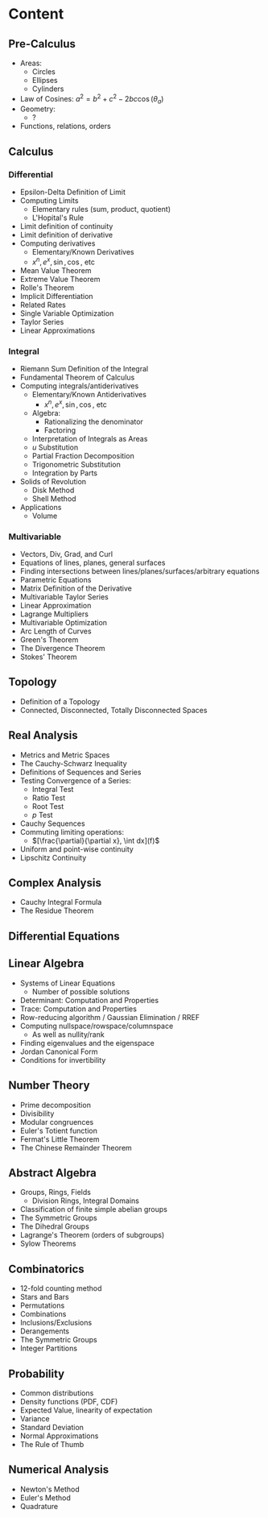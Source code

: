 # Content

## Pre-Calculus
- Areas:
	- Circles
	- Ellipses
	- Cylinders
- Law of Cosines: $a^2 = b^2 + c^2 - 2bc\cos(\theta_a)$
- Geometry:
	- ?
- Functions, relations, orders

## Calculus
### Differential
- Epsilon-Delta Definition of Limit
- Computing Limits
	- Elementary rules (sum, product, quotient)
	- L'Hopital's Rule
- Limit definition of continuity
- Limit definition of derivative
- Computing derivatives
	- Elementary/Known Derivatives
	- $x^n, e^x, \sin, \cos,$ etc
- Mean Value Theorem
- Extreme Value Theorem
- Rolle's Theorem
- Implicit Differentiation
- Related Rates
- Single Variable Optimization
- Taylor Series
- Linear Approximations

### Integral
- Riemann Sum Definition of the Integral
- Fundamental Theorem of Calculus
- Computing integrals/antiderivatives
	- Elementary/Known Antiderivatives
		- $x^n, e^x, \sin, \cos,$ etc
	- Algebra:
		- Rationalizing the denominator
		- Factoring
	- Interpretation of Integrals as Areas
	- $u$ Substitution
	- Partial Fraction Decomposition
	- Trigonometric Substitution
	- Integration by Parts
- Solids of Revolution
	- Disk Method
	- Shell Method
- Applications
	- Volume

### Multivariable
- Vectors, Div, Grad, and Curl
- Equations of lines, planes, general surfaces
- Finding intersections between lines/planes/surfaces/arbitrary equations
- Parametric Equations
- Matrix Definition of the Derivative
- Multivariable Taylor Series
- Linear Approximation
- Lagrange Multipliers
- Multivariable Optimization
- Arc Length of Curves
- Green's Theorem
- The Divergence Theorem
- Stokes' Theorem

## Topology
- Definition of a Topology
- Connected, Disconnected, Totally Disconnected Spaces

## Real Analysis
- Metrics and Metric Spaces
- The Cauchy-Schwarz Inequality
- Definitions of Sequences and Series
- Testing Convergence of a Series:
	- Integral Test
	- Ratio Test
	- Root Test
	- $p$ Test
- Cauchy Sequences
- Commuting limiting operations:
	- $[\frac{\partial}{\partial x}, \int dx](f)$
- Uniform and point-wise continuity
- Lipschitz Continuity

## Complex Analysis
- Cauchy Integral Formula
- The Residue Theorem

## Differential Equations

## Linear Algebra
- Systems of Linear Equations
	- Number of possible solutions
- Determinant: Computation and Properties
- Trace: Computation and Properties
- Row-reducing algorithm / Gaussian Elimination / RREF
- Computing nullspace/rowspace/columnspace
	- As well as nullity/rank
- Finding eigenvalues and the eigenspace
- Jordan Canonical Form
- Conditions for invertibility

## Number Theory
- Prime decomposition
- Divisibility
- Modular congruences
- Euler's Totient function
- Fermat's Little Theorem
- The Chinese Remainder Theorem

## Abstract Algebra
- Groups, Rings, Fields
	- Division Rings, Integral Domains
- Classification of finite simple abelian groups
- The Symmetric Groups
- The Dihedral Groups
- Lagrange's Theorem (orders of subgroups)
- Sylow Theorems

## Combinatorics
- 12-fold counting method
- Stars and Bars
- Permutations
- Combinations
- Inclusions/Exclusions
- Derangements
- The Symmetric Groups
- Integer Partitions

## Probability
- Common distributions
- Density functions (PDF, CDF)
- Expected Value, linearity of expectation
- Variance
- Standard Deviation
- Normal Approximations
- The Rule of Thumb

## Numerical Analysis
- Newton's Method
- Euler's Method
- Quadrature
